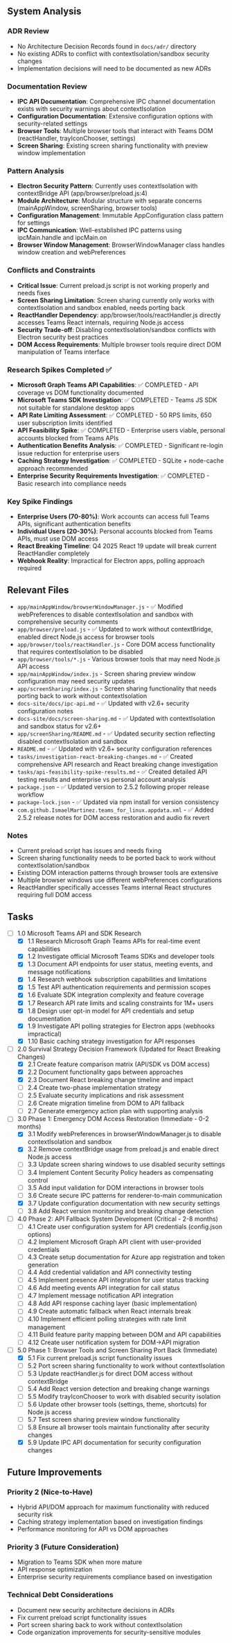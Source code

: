 ## System Analysis

### ADR Review

- No Architecture Decision Records found in `docs/adr/` directory
- No existing ADRs to conflict with contextIsolation/sandbox security changes
- Implementation decisions will need to be documented as new ADRs

### Documentation Review

- **IPC API Documentation**: Comprehensive IPC channel documentation exists with security warnings about contextIsolation
- **Configuration Documentation**: Extensive configuration options with security-related settings
- **Browser Tools**: Multiple browser tools that interact with Teams DOM (reactHandler, trayIconChooser, settings)
- **Screen Sharing**: Existing screen sharing functionality with preview window implementation

### Pattern Analysis

- **Electron Security Pattern**: Currently uses contextIsolation with contextBridge API (app/browser/preload.js:4)
- **Module Architecture**: Modular structure with separate concerns (mainAppWindow, screenSharing, browser tools)
- **Configuration Management**: Immutable AppConfiguration class pattern for settings
- **IPC Communication**: Well-established IPC patterns using ipcMain.handle and ipcMain.on
- **Browser Window Management**: BrowserWindowManager class handles window creation and webPreferences

### Conflicts and Constraints

- **Critical Issue**: Current preload.js script is not working properly and needs fixes
- **Screen Sharing Limitation**: Screen sharing currently only works with contextIsolation and sandbox enabled, needs porting back
- **ReactHandler Dependency**: app/browser/tools/reactHandler.js directly accesses Teams React internals, requiring Node.js access
- **Security Trade-off**: Disabling contextIsolation/sandbox conflicts with Electron security best practices
- **DOM Access Requirements**: Multiple browser tools require direct DOM manipulation of Teams interface

### Research Spikes Completed ✅

- **Microsoft Graph Teams API Capabilities**: ✅ COMPLETED - API coverage vs DOM functionality documented
- **Microsoft Teams SDK Investigation**: ✅ COMPLETED - Teams JS SDK not suitable for standalone desktop apps
- **API Rate Limiting Assessment**: ✅ COMPLETED - 50 RPS limits, 650 user subscription limits identified
- **API Feasibility Spike**: ✅ COMPLETED - Enterprise users viable, personal accounts blocked from Teams APIs
- **Authentication Benefits Analysis**: ✅ COMPLETED - Significant re-login issue reduction for enterprise users
- **Caching Strategy Investigation**: ✅ COMPLETED - SQLite + node-cache approach recommended
- **Enterprise Security Requirements Investigation**: ✅ COMPLETED - Basic research into compliance needs

### Key Spike Findings
- **Enterprise Users (70-80%)**: Work accounts can access full Teams APIs, significant authentication benefits
- **Individual Users (20-30%)**: Personal accounts blocked from Teams APIs, must use DOM access
- **React Breaking Timeline**: Q4 2025 React 19 update will break current ReactHandler completely
- **Webhook Reality**: Impractical for Electron apps, polling approach required

## Relevant Files

- `app/mainAppWindow/browserWindowManager.js` - ✅ Modified webPreferences to disable contextIsolation and sandbox with comprehensive security comments
- `app/browser/preload.js` - ✅ Updated to work without contextBridge, enabled direct Node.js access for browser tools
- `app/browser/tools/reactHandler.js` - Core DOM access functionality that requires contextIsolation to be disabled
- `app/browser/tools/*.js` - Various browser tools that may need Node.js API access
- `app/mainAppWindow/index.js` - Screen sharing preview window configuration may need security updates
- `app/screenSharing/index.js` - Screen sharing functionality that needs porting back to work without contextIsolation
- `docs-site/docs/ipc-api.md` - ✅ Updated with v2.6+ security configuration notes
- `docs-site/docs/screen-sharing.md` - ✅ Updated with contextIsolation and sandbox status for v2.6+
- `app/screenSharing/README.md` - ✅ Updated security section reflecting disabled contextIsolation and sandbox
- `README.md` - ✅ Updated with v2.6+ security configuration references
- `tasks/investigation-react-breaking-changes.md` - ✅ Created comprehensive API research and React breaking change investigation
- `tasks/api-feasibility-spike-results.md` - ✅ Created detailed API testing results and enterprise vs personal account analysis
- `package.json` - ✅ Updated version to 2.5.2 following proper release workflow
- `package-lock.json` - ✅ Updated via npm install for version consistency
- `com.github.IsmaelMartinez.teams_for_linux.appdata.xml` - ✅ Added 2.5.2 release notes for DOM access restoration and audio fix revert

### Notes

- Current preload script has issues and needs fixing
- Screen sharing functionality needs to be ported back to work without contextIsolation/sandbox
- Existing DOM interaction patterns through browser tools are extensive
- Multiple browser windows use different webPreferences configurations
- ReactHandler specifically accesses Teams internal React structures requiring full DOM access

## Tasks

- [ ] 1.0 Microsoft Teams API and SDK Research
  - [x] 1.1 Research Microsoft Graph Teams APIs for real-time event capabilities
  - [x] 1.2 Investigate official Microsoft Teams SDKs and developer tools
  - [x] 1.3 Document API endpoints for user status, meeting events, and message notifications
  - [x] 1.4 Research webhook subscription capabilities and limitations
  - [x] 1.5 Test API authentication requirements and permission scopes
  - [x] 1.6 Evaluate SDK integration complexity and feature coverage
  - [x] 1.7 Research API rate limits and scaling constraints for 1M+ users
  - [x] 1.8 Design user opt-in model for API credentials and setup documentation
  - [x] 1.9 Investigate API polling strategies for Electron apps (webhooks impractical)
  - [x] 1.10 Basic caching strategy investigation for API responses
- [ ] 2.0 Survival Strategy Decision Framework (Updated for React Breaking Changes)
  - [x] 2.1 Create feature comparison matrix (API/SDK vs DOM access)
  - [x] 2.2 Document functionality gaps between approaches
  - [x] 2.3 Document React breaking change timeline and impact
  - [ ] 2.4 Create two-phase implementation strategy
  - [ ] 2.5 Evaluate security implications and risk assessment
  - [ ] 2.6 Create migration timeline from DOM to API fallback
  - [ ] 2.7 Generate emergency action plan with supporting analysis
- [ ] 3.0 Phase 1: Emergency DOM Access Restoration (Immediate - 0-2 months)
  - [x] 3.1 Modify webPreferences in browserWindowManager.js to disable contextIsolation and sandbox
  - [x] 3.2 Remove contextBridge usage from preload.js and enable direct Node.js access
  - [ ] 3.3 Update screen sharing windows to use disabled security settings
  - [ ] 3.4 Implement Content Security Policy headers as compensating control
  - [ ] 3.5 Add input validation for DOM interactions in browser tools
  - [ ] 3.6 Create secure IPC patterns for renderer-to-main communication
  - [x] 3.7 Update configuration documentation with new security settings
  - [ ] 3.8 Add React version monitoring and breaking change detection
- [ ] 4.0 Phase 2: API Fallback System Development (Critical - 2-8 months)
  - [ ] 4.1 Create user configuration system for API credentials (config.json options)
  - [ ] 4.2 Implement Microsoft Graph API client with user-provided credentials
  - [ ] 4.3 Create setup documentation for Azure app registration and token generation
  - [ ] 4.4 Add credential validation and API connectivity testing
  - [ ] 4.5 Implement presence API integration for user status tracking
  - [ ] 4.6 Add meeting events API integration for call status
  - [ ] 4.7 Implement message notification API integration
  - [ ] 4.8 Add API response caching layer (basic implementation)
  - [ ] 4.9 Create automatic fallback when React internals break
  - [ ] 4.10 Implement efficient polling strategies with rate limit management
  - [ ] 4.11 Build feature parity mapping between DOM and API capabilities
  - [ ] 4.12 Create user notification system for DOM→API migration
- [ ] 5.0 Phase 1: Browser Tools and Screen Sharing Port Back (Immediate)
  - [x] 5.1 Fix current preload.js script functionality issues
  - [ ] 5.2 Port screen sharing functionality to work without contextIsolation
  - [ ] 5.3 Update reactHandler.js for direct DOM access without contextBridge
  - [ ] 5.4 Add React version detection and breaking change warnings
  - [ ] 5.5 Modify trayIconChooser to work with disabled security isolation
  - [ ] 5.6 Update other browser tools (settings, theme, shortcuts) for Node.js access
  - [ ] 5.7 Test screen sharing preview window functionality
  - [ ] 5.8 Ensure all browser tools maintain functionality after security changes
  - [x] 5.9 Update IPC API documentation for security configuration changes

## Future Improvements

### Priority 2 (Nice-to-Have)

- Hybrid API/DOM approach for maximum functionality with reduced security risk
- Caching strategy implementation based on investigation findings
- Performance monitoring for API vs DOM approaches

### Priority 3 (Future Consideration)

- Migration to Teams SDK when more mature
- API response optimization
- Enterprise security requirements compliance based on investigation

### Technical Debt Considerations

- Document new security architecture decisions in ADRs
- Fix current preload script functionality issues
- Port screen sharing back to work without contextIsolation
- Code organization improvements for security-sensitive modules